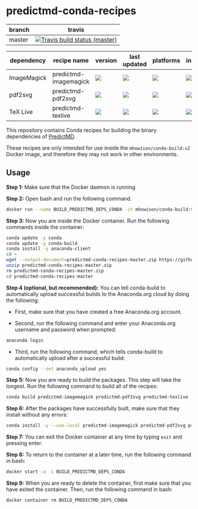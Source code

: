 # predictmd-conda-recipes

<table>
    <thead>
        <tr>
            <th>branch</th>
            <th>travis</th>
        </tr>
    </thead>
    <tbody>
        <tr>
            <td>master</td>
            <td><a href="https://travis-ci.com/DilumAluthge/predictmd-conda-recipes/branches"><img alt="Travis build status (master)" title="Travis build status (master)" src="https://travis-ci.com/DilumAluthge/predictmd-conda-recipes.svg?branch=master"></a></td>
        </tr>
    </tbody>
</table>



<table>
    <thead>
        <tr>
            <th>dependency</th>
            <th>recipe name</th>
            <th>version</th>
            <th>last updated</th>
            <th>platforms</th>
            <th>install</th>
        </tr>
    </thead>
    <tbody>
        <tr>
            <td>ImageMagick</td>
            <td>predictmd-imagemagick</td>
            <td><a href="https://anaconda.org/dilumaluthge/predictmd-imagemagick"><img src="https://anaconda.org/dilumaluthge/predictmd-imagemagick/badges/version.svg"></a></td>
            <td><a href="https://anaconda.org/dilumaluthge/predictmd-imagemagick"><img src="https://anaconda.org/dilumaluthge/predictmd-imagemagick/badges/latest_release_date.svg"></a></td>
            <td><a href="https://anaconda.org/dilumaluthge/predictmd-imagemagick"><img src="https://anaconda.org/dilumaluthge/predictmd-imagemagick/badges/platforms.svg"></a></td>
            <td><a href="https://anaconda.org/dilumaluthge/predictmd-imagemagick"><img src="https://anaconda.org/dilumaluthge/predictmd-imagemagick/badges/installer/conda.svg"></a></td>
        </tr>
        <tr>
            <td>pdf2svg</td>
            <td>predictmd-pdf2svg</td>
            <td><a href="https://anaconda.org/dilumaluthge/predictmd-pdf2svg"><img src="https://anaconda.org/dilumaluthge/predictmd-pdf2svg/badges/version.svg"></a></td>
            <td><a href="https://anaconda.org/dilumaluthge/predictmd-pdf2svg"><img src="https://anaconda.org/dilumaluthge/predictmd-pdf2svg/badges/latest_release_date.svg"></a></td>
            <td><a href="https://anaconda.org/dilumaluthge/predictmd-pdf2svg"><img src="https://anaconda.org/dilumaluthge/predictmd-pdf2svg/badges/platforms.svg"></a></td>
            <td><a href="https://anaconda.org/dilumaluthge/predictmd-pdf2svg"><img src="https://anaconda.org/dilumaluthge/predictmd-pdf2svg/badges/installer/conda.svg"></a></td>
        </tr>
        <tr>
            <td>TeX Live</td>
            <td>predictmd-texlive</td>
            <td><a href="https://anaconda.org/dilumaluthge/predictmd-texlive"><img src="https://anaconda.org/dilumaluthge/predictmd-texlive/badges/version.svg"></a></td>
            <td><a href="https://anaconda.org/dilumaluthge/predictmd-texlive"><img src="https://anaconda.org/dilumaluthge/predictmd-texlive/badges/latest_release_date.svg"></a></td>
            <td><a href="https://anaconda.org/dilumaluthge/predictmd-texlive"><img src="https://anaconda.org/dilumaluthge/predictmd-texlive/badges/platforms.svg"></a></td>
            <td><a href="https://anaconda.org/dilumaluthge/predictmd-texlive"><img src="https://anaconda.org/dilumaluthge/predictmd-texlive/badges/installer/conda.svg"></a></td>
        </tr>
    </tbody>
</table>

This repository contains Conda recipes for building the binary dependencies of [PredictMD](https://www.predictmd.net).

These recipes are only intended for use inside the `mhowison/conda-build:v2` Docker image, and therefore they may not work in other environments.

## Usage

**Step 1:** Make sure that the Docker daemon is running.

**Step 2:** Open bash and run the following command.
```bash
docker run --name BUILD_PREDICTMD_DEPS_CONDA -it mhowison/conda-build:v2
```

**Step 3:** Now you are inside the Docker container. Run the following commands inside the container:
```bash
conda update -y conda
conda update -y conda-build
conda install -y anaconda-client
cd ~
wget --output-document=predictmd-conda-recipes-master.zip https://github.com/DilumAluthge/predictmd-conda-recipes/archive/master.zip
unzip predictmd-conda-recipes-master.zip
rm predictmd-conda-recipes-master.zip
cd predictmd-conda-recipes-master
```

**Step 4 (optional, but recommended):** You can tell conda-build to automatically upload successful builds to the Anaconda.org cloud by doing the following:

* First, make sure that you have created a free Anaconda.org account.

* Second, run the following command and enter your Anaconda.org username and password when prompted:
```bash
anaconda login
```

* Third, run the following command, which tells conda-build to automatically upload after a successful build:
```bash
conda config --set anaconda_upload yes
```

**Step 5:** Now you are ready to build the packages. This step will take the longest. Run the following command to build all of the recipes:
```bash
conda build predictmd-imagemagick predictmd-pdf2svg predictmd-texlive
```

**Step 6:** After the packages have successfully built, make sure that they install without any errors:
```bash
conda install -y --use-local predictmd-imagemagick predictmd-pdf2svg predictmd-texlive
```

**Step 7:** You can exit the Docker container at any time by typing `exit` and pressing enter.

**Step 8:** To return to the container at a later time, run the following command in bash:
```bash
docker start -a -i BUILD_PREDICTMD_DEPS_CONDA
```

**Step 9:** When you are ready to delete the container, first make sure that you have exited the container. Then, run the following command in bash:
```bash
docker container rm BUILD_PREDICTMD_DEPS_CONDA
```
